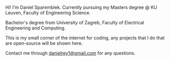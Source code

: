 Hi! I'm Daniel Sparemblek. Currently pursuing my Masters degree @ KU Leuven, Faculty of Engineering Science.

Bachelor's degree from University of Zagreb, Faculty of Electrical Engineering and Computing.

This is my small corner of the internet for coding, any projects that I do that are open-source will be shown here.

Contact me through danielrey1@gmail.com for any questions.
